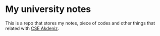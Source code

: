 # My university notes
This is a repo that stores my notes, piece of codes and other things that related with [CSE Akdeniz](http://cse.akdeniz.edu.tr/).
